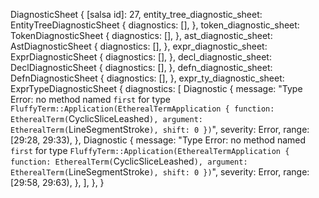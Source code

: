 DiagnosticSheet {
    [salsa id]: 27,
    entity_tree_diagnostic_sheet: EntityTreeDiagnosticSheet {
        diagnostics: [],
    },
    token_diagnostic_sheet: TokenDiagnosticSheet {
        diagnostics: [],
    },
    ast_diagnostic_sheet: AstDiagnosticSheet {
        diagnostics: [],
    },
    expr_diagnostic_sheet: ExprDiagnosticSheet {
        diagnostics: [],
    },
    decl_diagnostic_sheet: DeclDiagnosticSheet {
        diagnostics: [],
    },
    defn_diagnostic_sheet: DefnDiagnosticSheet {
        diagnostics: [],
    },
    expr_ty_diagnostic_sheet: ExprTypeDiagnosticSheet {
        diagnostics: [
            Diagnostic {
                message: "Type Error: no method named `first` for type `FluffyTerm::Application(EtherealTermApplication { function: EtherealTerm(`CyclicSliceLeashed`), argument: EtherealTerm(`LineSegmentStroke`), shift: 0 })`",
                severity: Error,
                range: [29:28, 29:33),
            },
            Diagnostic {
                message: "Type Error: no method named `first` for type `FluffyTerm::Application(EtherealTermApplication { function: EtherealTerm(`CyclicSliceLeashed`), argument: EtherealTerm(`LineSegmentStroke`), shift: 0 })`",
                severity: Error,
                range: [29:58, 29:63),
            },
        ],
    },
}